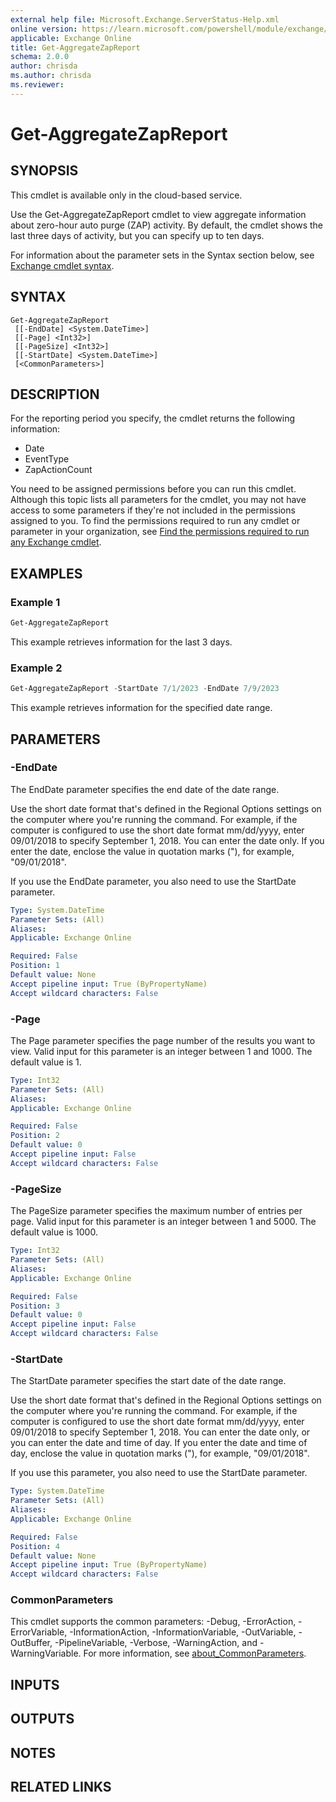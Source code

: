 ```yaml
---
external help file: Microsoft.Exchange.ServerStatus-Help.xml
online version: https://learn.microsoft.com/powershell/module/exchange/get-aggregatezapreport
applicable: Exchange Online
title: Get-AggregateZapReport
schema: 2.0.0
author: chrisda
ms.author: chrisda
ms.reviewer:
---
```


# Get-AggregateZapReport

## SYNOPSIS
This cmdlet is available only in the cloud-based service.

Use the Get-AggregateZapReport cmdlet to view aggregate information about zero-hour auto purge (ZAP) activity. By default, the cmdlet shows the last three days of activity, but you can specify up to ten days.

For information about the parameter sets in the Syntax section below, see [Exchange cmdlet syntax](https://learn.microsoft.com/powershell/exchange/exchange-cmdlet-syntax).

## SYNTAX

```
Get-AggregateZapReport
 [[-EndDate] <System.DateTime>]
 [[-Page] <Int32>]
 [[-PageSize] <Int32>]
 [[-StartDate] <System.DateTime>]
 [<CommonParameters>]
```

## DESCRIPTION
For the reporting period you specify, the cmdlet returns the following information:

- Date
- EventType
- ZapActionCount

You need to be assigned permissions before you can run this cmdlet. Although this topic lists all parameters for the cmdlet, you may not have access to some parameters if they're not included in the permissions assigned to you. To find the permissions required to run any cmdlet or parameter in your organization, see [Find the permissions required to run any Exchange cmdlet](https://learn.microsoft.com/powershell/exchange/find-exchange-cmdlet-permissions).

## EXAMPLES

### Example 1
```powershell
Get-AggregateZapReport
```

This example retrieves information for the last 3 days.

### Example 2
```powershell
Get-AggregateZapReport -StartDate 7/1/2023 -EndDate 7/9/2023
```

This example retrieves information for the specified date range.

## PARAMETERS

### -EndDate
The EndDate parameter specifies the end date of the date range.

Use the short date format that's defined in the Regional Options settings on the computer where you're running the command. For example, if the computer is configured to use the short date format mm/dd/yyyy, enter 09/01/2018 to specify September 1, 2018. You can enter the date only. If you enter the date, enclose the value in quotation marks ("), for example, "09/01/2018".

If you use the EndDate parameter, you also need to use the StartDate parameter.

```yaml
Type: System.DateTime
Parameter Sets: (All)
Aliases:
Applicable: Exchange Online

Required: False
Position: 1
Default value: None
Accept pipeline input: True (ByPropertyName)
Accept wildcard characters: False
```

### -Page
The Page parameter specifies the page number of the results you want to view. Valid input for this parameter is an integer between 1 and 1000. The default value is 1.

```yaml
Type: Int32
Parameter Sets: (All)
Aliases:
Applicable: Exchange Online

Required: False
Position: 2
Default value: 0
Accept pipeline input: False
Accept wildcard characters: False
```

### -PageSize
The PageSize parameter specifies the maximum number of entries per page. Valid input for this parameter is an integer between 1 and 5000. The default value is 1000.

```yaml
Type: Int32
Parameter Sets: (All)
Aliases:
Applicable: Exchange Online

Required: False
Position: 3
Default value: 0
Accept pipeline input: False
Accept wildcard characters: False
```

### -StartDate
The StartDate parameter specifies the start date of the date range.

Use the short date format that's defined in the Regional Options settings on the computer where you're running the command. For example, if the computer is configured to use the short date format mm/dd/yyyy, enter 09/01/2018 to specify September 1, 2018. You can enter the date only, or you can enter the date and time of day. If you enter the date and time of day, enclose the value in quotation marks ("), for example, "09/01/2018".

If you use this parameter, you also need to use the StartDate parameter.

```yaml
Type: System.DateTime
Parameter Sets: (All)
Aliases:
Applicable: Exchange Online

Required: False
Position: 4
Default value: None
Accept pipeline input: True (ByPropertyName)
Accept wildcard characters: False
```

### CommonParameters
This cmdlet supports the common parameters: -Debug, -ErrorAction, -ErrorVariable, -InformationAction, -InformationVariable, -OutVariable, -OutBuffer, -PipelineVariable, -Verbose, -WarningAction, and -WarningVariable. For more information, see [about_CommonParameters](https://go.microsoft.com/fwlink/p/?LinkID=113216).

## INPUTS

## OUTPUTS

## NOTES

## RELATED LINKS
